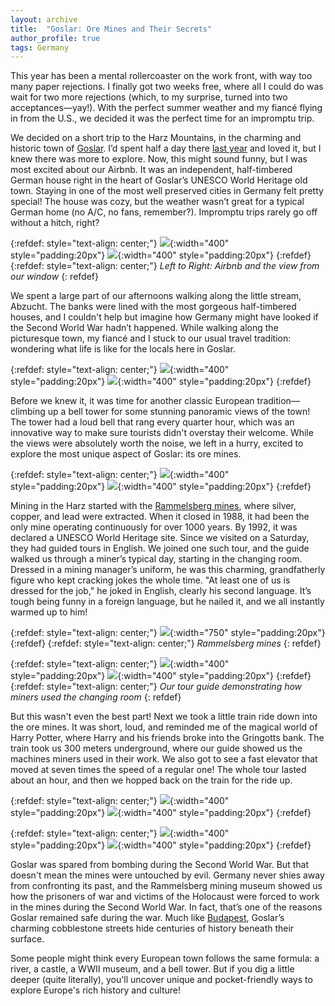 ```yaml
---
layout: archive
title:  "Goslar: Ore Mines and Their Secrets"
author_profile: true
tags: Germany
---
```


This year has been a mental rollercoaster on the work front, with way too many paper rejections. I finally got two weeks free, where all I could do was wait for two more rejections (which, to my surprise, turned into two acceptances—yay!). With the perfect summer weather and my fiancé flying in from the U.S., we decided it was the perfect time for an impromptu trip. 

We decided on a short trip to the Harz Mountains, in the charming and historic town of [Goslar](https://en.wikipedia.org/wiki/Goslar). I’d spent half a day there [last year](https://mugdhak30.github.io/Harz-Towns-Walking-History/) and loved it, but I knew there was more to explore. Now, this might sound funny, but I was most excited about our Airbnb. It was an independent, half-timbered German house right in the heart of Goslar’s UNESCO World Heritage old town. Staying in one of the most well preserved cities in Germany felt pretty special! The house was cozy, but the weather wasn’t great for a typical German home (no A/C, no fans, remember?). Impromptu trips rarely go off without a hitch, right? 

{:refdef: style="text-align: center;"}
![](/images/Goslar1.jpg){:width="400" style="padding:20px"}
![](/images/Goslar2.jpg){:width="400" style="padding:20px"}
{:refdef}
{:refdef: style="text-align: center;"}
*Left to Right: Airbnb and the view from our window*
{: refdef}

We spent a large part of our afternoons walking along the little stream, Abzucht. The banks were lined with the most gorgeous half-timbered houses, and I couldn't help but imagine how Germany might have looked if the Second World War hadn’t happened. While walking along the picturesque town, my fiancé and I stuck to our usual travel tradition: wondering what life is like for the locals here in Goslar. 

{:refdef: style="text-align: center;"}
![](/images/Goslar3.jpg){:width="400" style="padding:20px"}
![](/images/Goslar4.jpg){:width="400" style="padding:20px"}
{:refdef}

Before we knew it, it was time for another classic European tradition—climbing up a bell tower for some stunning panoramic views of the town! The tower had a loud bell that rang every quarter hour, which was an innovative way to make sure tourists didn't overstay their welcome. While the views were absolutely worth the noise, we left in a hurry, excited to explore the most unique aspect of Goslar: its ore mines.

{:refdef: style="text-align: center;"}
![](/images/Goslar5.jpg){:width="400" style="padding:20px"}
![](/images/Goslar6.jpg){:width="400" style="padding:20px"}
{:refdef}

Mining in the Harz started with the [Rammelsberg mines](https://www.rammelsberg.de/en/), where silver, copper, and lead were extracted. When it closed in 1988, it had been the only mine operating continuously for over 1000 years. By 1992, it was declared a UNESCO World Heritage site. Since we visited on a Saturday, they had guided tours in English. We joined one such tour, and the guide walked us through a miner’s typical day, starting in the changing room. Dressed in a mining manager’s uniform, he was this charming, grandfatherly figure who kept cracking jokes the whole time. "At least one of us is dressed for the job," he joked in English, clearly his second language. It’s tough being funny in a foreign language, but he nailed it, and we all instantly warmed up to him! 

{:refdef: style="text-align: center;"}
![](/images/Goslar11.jpg){:width="750" style="padding:20px"}
{:refdef}
{:refdef: style="text-align: center;"}
*Rammelsberg mines*
{: refdef}

{:refdef: style="text-align: center;"}
![](/images/Goslar7.jpg){:width="400" style="padding:20px"}
![](/images/Goslar8.jpg){:width="400" style="padding:20px"}
{:refdef}
{:refdef: style="text-align: center;"}
*Our tour guide demonstrating how miners used the changing room*
{: refdef}

But this wasn't even the best part! Next we took a little train ride down into the ore mines. It was short, loud, and reminded me of the magical world of Harry Potter, where Harry and his friends broke into the Gringotts bank. The train took us 300 meters underground, where our guide showed us the machines miners used in their work. We also got to see a fast elevator that moved at seven times the speed of a regular one! The whole tour lasted about an hour, and then we hopped back on the train for the ride up.

{:refdef: style="text-align: center;"}
![](/images/Goslar10.jpg){:width="400" style="padding:20px"}
![](/images/Goslar9.jpg){:width="400" style="padding:20px"}
{:refdef}


{:refdef: style="text-align: center;"}
![](/images/Goslar12.jpg){:width="400" style="padding:20px"}
![](/images/Goslar13.jpg){:width="400" style="padding:20px"}
{:refdef}

Goslar was spared from bombing during the Second World War. But that doesn't mean the mines were untouched by evil. Germany never shies away from confronting its past, and the Rammelsberg mining museum showed us how the prisoners of war and victims of the Holocaust were forced to work in the mines during the Second World War. In fact, that’s one of the reasons Goslar remained safe during the war. Much like [Budapest](https://mugdhak30.github.io/Budapest-Wonders/), Goslar’s charming cobblestone streets hide centuries of history beneath their surface.

Some people might think every European town follows the same formula: a river, a castle, a WWII museum, and a bell tower. But if you dig a little deeper (quite literally), you'll uncover unique and pocket-friendly ways to explore Europe's rich history and culture!